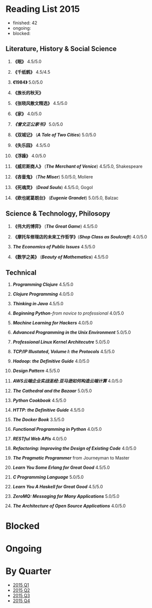 Reading List 2015
========================

* finished: 42
* ongoing:
* blocked:

## Literature, History & Social Science
1. **《眠》** 4.5/5.0

1. **《千纸鹤》** 4.5/4.5

1. **《1984》** 5.0/5.0

1. **《族长的秋天》**

1. **《张晓风散文精选》** 4.5/5.0

1. **《家》** 4.0/5.0

1. ***《曾文正公家书》*** 5.0/5.0

1. **《双城记》** (***A Tale of Two Cities***) 5.0/5.0

1. **《失乐园》** 4.5/5.0

1. **《浮躁》** 4.0/5.0

1. **《威尼斯商人》** (***The Merchant of Venice***) 4.5/5.0, Shakespeare

1. **《吝啬鬼》** (***The Miser***) 5.0/5.0, Moliere

1. **《死魂灵》** (***Dead Souls***) 4.5/5.0, Gogol

1. **《欧也妮葛朗台》** (***Eugenie Grandet***) 5.0/5.0, Balzac


## Science & Technology, Philosopy
1. **《伟大的博弈》** (***The Great Game***) 4.5/5.0

1. **《摩托车修理店的未来工作哲学》**(***Shop Class as Soulcraft***) 4.0/5.0

1. ***The Economics of Public Issues*** 4.5/5.0

1. **《数学之美》** (***Beauty of Mathematics***) 4.5/5.0


## Technical
1. ***Programming Clojure*** 4.5/5.0

1. ***Clojure Programming*** 4.0/5.0

1. ***Thinking in Java*** 4.5/5.0

1. ***Beginning Python***-*from novice to professional* 4.0/5.0

1. ***Machine Learning for Hackers*** 4.0/5.0

1. ***Advanced Programming in the Unix Environment*** 5.0/5.0

1. ***Professional Linux Kernel Architecutre*** 5.0/5.0

1. ***TCP/IP Illustated, Volume I: the Protocols*** 4.5/5.0

1. ***Hadoop: the Definitive Guide*** 4.0/5.0

1. ***Design Pattern*** 4.5/5.0

1. ***AWS云端企业实战圣经:亚马逊如何构造云端计算*** 4.0/5.0

1. ***The Cathedral and the Bazaar*** 5.0/5.0

1. ***Python Cookbook*** 4.5/5.0

1. ***HTTP: the Definitive Guide*** 4.5/5.0

1. ***The Docker Book*** 3.5/5.0

1. ***Functional Programming in Python*** 4.0/5.0

1. ***RESTful Web APIs*** 4.0/5.0

1. ***Refactoring: Improving the Design of Existing Code*** 4.0/5.0

1. ***The Pragmatic Programmer*** from Journeyman to Master

1. ***Learn You Some Erlang for Great Good*** 4.5/5.0

1. ***C Programming Language*** 5.0/5.0

1. ***Learn You A Haskell for Great Good*** 4.5/5.0

1. ***ZeroMQ: Messaging for Many Applications*** 5.0/5.0

1. ***The Architecture of Open Source Applications*** 4.0/5.0

# Blocked

# Ongoing

# By Quarter
- [2015 Q1](2015_Q1.md)
- [2015 Q2](2015_Q2.md)
- [2015 Q3](2015_Q3.md)
- [2015 Q4](2015_Q4.md)
